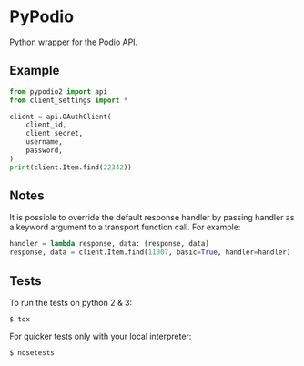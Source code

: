 PyPodio
=====

Python wrapper for the Podio API.

Example
-------

```python
from pypodio2 import api
from client_settings import *

client = api.OAuthClient(
    client_id,
    client_secret,
    username,
    password,    
)
print(client.Item.find(22342))
```

Notes
------

It is possible to override the default response handler by passing handler as
a keyword argument to a transport function call. For example:

```python
handler = lambda response, data: (response, data)
response, data = client.Item.find(11007, basic=True, handler=handler)
```

Tests
-----

To run the tests on python 2 & 3:

```
$ tox
```

For quicker tests only with your local interpreter:

```
$ nosetests
```
